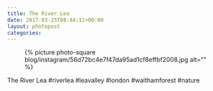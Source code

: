 ```yaml
---
title: The River Lea
date: 2017-03-25T08:44:11+00:00
layout: photopost
categories:
---
```


<figure class="photo photo--square">
  {% picture photo-square blog/instagram/56d72bc4e7f47da95ad1cf8effbf2008.jpg alt="" %}
</figure>

The River Lea
#riverlea #leavalley #london #walthamforest #nature
